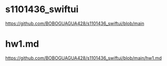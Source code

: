 # s1101436_swiftui
https://github.com/BOBOGUAGUA428/s1101436_swiftui/blob/main
# hw1.md
https://github.com/BOBOGUAGUA428/s1101436_swiftui/blob/main/hw1.md
